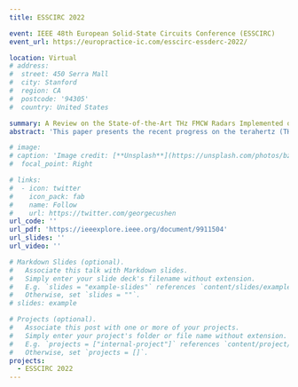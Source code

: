 ```yaml
---
title: ESSCIRC 2022

event: IEEE 48th European Solid-State Circuits Conference (ESSCIRC)
event_url: https://europractice-ic.com/esscirc-essderc-2022/

location: Virtual
# address:
#  street: 450 Serra Mall
#  city: Stanford
#  region: CA
#  postcode: '94305'
#  country: United States

summary: A Review on the State-of-the-Art THz FMCW Radars Implemented on Silicon (Invited).
abstract: 'This paper presents the recent progress on the terahertz (THz) frequency-modulated continuous-wave (FMCW) radars implemented on advanced CMOS and SiGe BiCMOS processes with fmax close to 300 GHz. A general overview of the efficient and wideband signal generation methods at high frequencies is presented, which is the main design challenge of broadband FMCW radars. Three state-of-the-art FMCW radars at sub-THz and THz frequencies are discussed, reviewing their specific design challenges and proposed solutions. The first two FMCW radars use harmonic oscillators, operate at 220 GHz and 250 GHz, respectively, and are fabricated on a 55 nm SiGe BiCMOS process. The last one is an FMCW comb radar that utilizes a multiplier-chain method to sweep the frequency range of 220-to-320 GHz and is fabricated on a 65 nm CMOS process. These radars are employed for imaging, high-precision metrology, and ranging purposes.'

# image:
# caption: 'Image credit: [**Unsplash**](https://unsplash.com/photos/bzdhc5b3Bxs)'
#  focal_point: Right

# links:
#  - icon: twitter
#    icon_pack: fab
#    name: Follow
#    url: https://twitter.com/georgecushen
url_code: ''
url_pdf: 'https://ieeexplore.ieee.org/document/9911504'
url_slides: ''
url_video: ''

# Markdown Slides (optional).
#   Associate this talk with Markdown slides.
#   Simply enter your slide deck's filename without extension.
#   E.g. `slides = "example-slides"` references `content/slides/example-slides.md`.
#   Otherwise, set `slides = ""`.
# slides: example

# Projects (optional).
#   Associate this post with one or more of your projects.
#   Simply enter your project's folder or file name without extension.
#   E.g. `projects = ["internal-project"]` references `content/project/deep-learning/index.md`.
#   Otherwise, set `projects = []`.
projects:
  - ESSCIRC 2022
---
```

